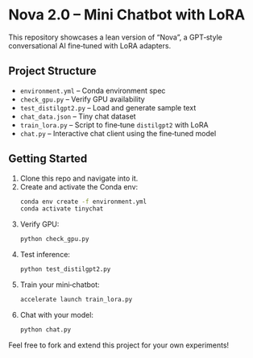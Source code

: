 # Nova 2.0 – Mini Chatbot with LoRA

This repository showcases a lean version of “Nova”, a GPT‐style conversational AI fine‐tuned with LoRA adapters.

## Project Structure

- `environment.yml` &ndash; Conda environment spec
- `check_gpu.py` &ndash; Verify GPU availability
- `test_distilgpt2.py` &ndash; Load and generate sample text
- `chat_data.json` &ndash; Tiny chat dataset
- `train_lora.py` &ndash; Script to fine‐tune `distilgpt2` with LoRA
- `chat.py` &ndash; Interactive chat client using the fine‐tuned model

## Getting Started

1. Clone this repo and navigate into it.
2. Create and activate the Conda env:
   ```bash
   conda env create -f environment.yml
   conda activate tinychat
   ```
3. Verify GPU:
   ```bash
   python check_gpu.py
   ```
4. Test inference:
   ```bash
   python test_distilgpt2.py
   ```
5. Train your mini‐chatbot:
   ```bash
   accelerate launch train_lora.py
   ```
6. Chat with your model:
   ```bash
   python chat.py
   ```

Feel free to fork and extend this project for your own experiments!
